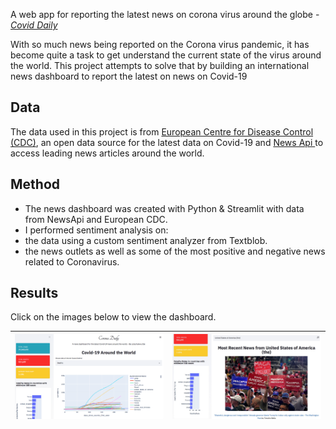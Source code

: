 A web app for reporting the latest news on corona virus around the globe - [*Covid Daily*](https://secure-sierra-43846.herokuapp.com)

With so much news being reported on the Corona virus pandemic, it has become quite a task to get understand the current state of the virus around the world. This project attempts to solve that by building an international news dashboard to report the latest on news on Covid-19

<h2> Data </h2>
The data used in this project is from <a href= "https://opendata.ecdc.europa.eu/covid19/casedistribution/csv"> European Centre for Disease Control (CDC)</a>, an open data source for the latest data on Covid-19 and <a href= "https://newsapi.org/"> News Api </a> to access leading news articles around the world.

## Method  
- The news dashboard was created with Python & Streamlit with data from NewsApi and European CDC.  
- I performed sentiment analysis on:
 - the data using a custom sentiment analyzer from Textblob. 
 - the news outlets as well as some of the most positive and negative news related to Coronavirus.  

 
## Results   
 Click on the images below to view the dashboard.
 
 | <a href="https://secure-sierra-43846.herokuapp.com"> <img src="images/covid-p1.png"> |  <a href="https://secure-sierra-43846.herokuapp.com"> <img src="images/cover-p2.jpg"> |
|--------------------------------------------------------------------------------------|---------------------------------------------------------------------------------------|
  
